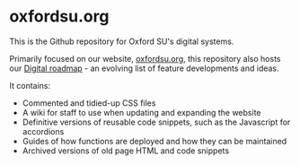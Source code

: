 # oxfordsu.org

This is the Github repository for Oxford SU's digital systems.

Primarily focused on our website, [oxfordsu.org](https://www.oxfordsu.org/), this repository also hosts our [Digital roadmap](https://github.com/users/Oxford-SU/projects/2) - an evolving list of feature developments and ideas.

It contains:

- Commented and tidied-up CSS files
- A wiki for staff to use when updating and expanding the website
- Definitive versions of reusable code snippets, such as the Javascript for accordions
- Guides of how functions are deployed and how they can be maintained
- Archived versions of old page HTML and code snippets
